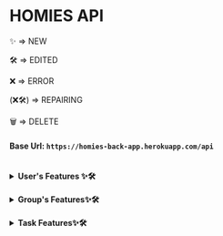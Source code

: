 # HOMIES API

<p>✨ => NEW</p> 
<p>🛠️ => EDITED</p>
<p>❌ => ERROR</p>
<p>(❌🛠️) => REPAIRING </p>
<p>🗑️ => DELETE</p>

#### Base Url: `https://homies-back-app.herokuapp.com/api`

<br>

<details> 
<summary><strong>User's Features ✨🛠️</strong></summary>

<br>

<details>
<summary>Register</summary>

REST access:

```java
@PostMapping
```

EndPoint:

```
/register
```

Header:

```java
null
```

Body Requireds:

```json
{
  "login": "nickName",
  "password": "12345678",
  "email": "mymail@domain.com",
  "langKey": "es"
}
```

Body complete:

```json
{
  "login": "nickName",
  "password": "12345678",
  "email": "mymail@domain.com",
  "langKey": "es",
  "firstName": "myName",
  "lastName": "myLastName"
}
```

Info fields:

```
login => username (Required, minLen = 4, maxLen = 50)
password => password (Required, minLen = 8, maxLen = 100)
email => email (Required, minLen = 8, maxLen = 100)
fistName => name of user (maxLen = 50)
lastName => last name of user (maxLen = 50)
langKey => laguagge of user (minLen = 2, maxLen = 10)
```

Return OK:

```java
HttpStatus.created() "201"
```

Email to return new user and activate url for this user:

```
Dear user

Your Homies account has been created, please click on the URL below to activate it:

https://homies-1854.herokuapp.com//account/activate?key=N95gRmUHsiUSWVLahqqJ

Regards,
Homies Team.
```

Return Error:

```java
HttpStatus.Unauthorized() "401"
HttpStatus.Bad_Request() "405"
```

</details>

<details>
<summary>Login</summary>

REST access:

```java
@PostMapping
```

EndPoint:

```
/authenticate
```

Header:

```java
null
```

Info fields:

```html
username => username (Required, minLen = 4, maxLen = 100) password => password
(Required, minLen = 8, maxLen = 100) id_token => token for user authenticate on
all request id => id of user
```

Body Requireds:

```json
{
  "username": "nickName",
  "password": "12345678"
}
```

Return OK:

```java
HttpStatus.OK() "200"
```

```json
{
  "id_token": "eyJhbGciOiJIUzUxMiJ9.eyJzdWIiOiJlc3RoZXIxMyIsImF1dGgiOiJST0xFX1VTRVIiLCJleHAiOjE2NDg5NjY0NDN9.83t23mWPs0J2acZL88TxQCKd3uu-Tooi1T9_1-zCpE0FQ-mANWLVQBMovz1w5kotfvMFIO61zjHEA9rsaZFI6A",
  "id": 4
}
```

Return ERROR:

```java
HttpStatus.Unauthorized() "401"
HttpStatus.Bad_Request() "405"
```

</details>

<details>
<summary>Change Password</summary>

REST access:

```java
@PostMapping
```

EndPoint:

```
/account/change-password
```

Header:

```java
null
```

Body Requireds:

```json
{
  "currentPassword": "actualPass",
  "newPassword": "newPassword"
}
```

Info fields:

```html
currentPassword => currentPassword (Required, minLen = 8, maxLen = 50)
newPassword => newPassword (Required, minLen = 8, maxLen = 100)
```

Info EndPoint:

```html
This request requires authentication need Authentication: "Bearer " + token
```

Return OK:

```java
HttpStatus.OK() "200"
```

Return Bad Request:

```java
HttpStatus.BadRequest() "400" "Incorrect password"
```

</details>

<details>
<summary>Reset password</summary>

REST access:

```java
@PostMapping
```

EndPoint:

```
/account/reset-password/init
```

Header:

```java
null
```

Body Requireds:

```JSON
{
    "email": "email@domain.com"
}
```

Info fields:

```html
text: Encapsulated in JSON format
```

Return OK:

```java
HttpStatus.OK() "200"
```

```JSON
{
    "ACCEPTED"
}
```

Return Bad Request:
Return Error:

```java
HttpStatus.Bad_Request() "400"
```

```html
400 title: Password reset requested for non existing mail!
```

</details>

<details>
<summary>Aply Reset password</summary>

REST access:

```java
@PostMapping
```

EndPoint:

```
/account/reset-password/finish
```

Header:

```java
null
```

Body Requireds:

```JSON
{
    "key": "Rkbx5WPUs5W1JaPY7BcA",
    "newPassword": "0987654321"
}
```

Info fields:

```html
key => key retrieved in the endPoint /account/reset-password/init newPassword =>
newPassword (Required, minLen = 8, maxLen = 100)
```

Return OK:

```java
HttpStatus.OK() "200"
```

Return Bad Request:

```java
HttpStatus.BadRequest() "400" "Incorrect password"
```

</details>

<details>
<summary>View userData 🛠️</summary>

NEW

```text
*The groups that the user administers, their tasks, created products and the groups they are in are now displayed.
```

REST access:

```java
@GetMapping
```

EndPoint:

```
/user-data
```

Header:

```java
null
```

Body Requireds:

```URL
/user-data/1
```

Info fields:

```text
~/user-data/1 => example for displaying user 1 from the /user-data endpoint
- Here you can see information about which user this information is linked to, and which groups it belongs to with their corresponding objects.
```

Return OK:

```java
HttpStatus.OK() "200"
```

```JSON
{
    "id": 4,
    "photo": "iVBORw0KGgoAAAANSUhEUgAAAMA...",
    "photoContentType": "image/png",
    "phone": "999888777",
    "premium": false,
    "birthDate": null,
    "addDate": null,
    "user": {
        "id": 4,
        "login": "yorch7777",
        "firstName": "Agulló",
        "lastName": "Agulló",
        "email": "re227editado@hotmail.com",
        "activated": true,
        "langKey": "en",
        "imageUrl": null,
        "resetDate": "2022-04-05T05:50:48Z"
    },
    "adminGroups": [],
    "taskAsigneds": [],
    "productCreateds": [],
    "groups": [
        {
            "id": 1,
            "groupKey": "Tunisian payment",
            "groupName": "South",
            "groupRelationName": "explicit white",
            "addGroupDate": "2022-03-07",
            "userAdmin": {
                "id": 2,
                "photo": "iVBORw0KGgoAAAANSUhEUgAAAMAA...",
                "photoContentType": "image/png",
                "phone": "1-555-408-2298 x3208",
                "premium": false,
                "birthDate": "2022-01-21",
                "addDate": "2022-01-21"
            },
            "taskList": {
                "id": 1,
                "nameList": "New"
            },
            "spendingList": {
                "id": 1,
                "total": 34472.0,
                "nameSpendList": "background"
            },
            "shoppingList": {
                "id": 1,
                "total": 90762.0,
                "nameShopList": "Towels Designer Jord"
            },
            "settingsList": {
                "id": 1,
                "settingOne": true,
                "settingTwo": false,
                "settingThree": false,
                "settingFour": false,
                "settingFive": true,
                "settingSix": false,
                "settingSeven": true
            },
            "userData": [
                {
                    "id": 2,
                    "photo": "iVBORw0KGgoAAAANSUhEUgAAAMAAAADACAMA...",
                    "photoContentType": "image/png",
                    "phone": "999888777",
                    "premium": false,
                    "birthDate": null,
                    "addDate": null
                },
                {
                    "id": 5,
                    "photo": null,
                    "photoContentType": null,
                    "phone": null,
                    "premium": false,
                    "birthDate": null,
                    "addDate": "2022-04-05"
                },
                {
                    "id": 6,
                    "photo": null,
                    "photoContentType": null,
                    "phone": null,
                    "premium": false,
                    "birthDate": null,
                    "addDate": "2022-04-05"
                }
            ]
        }
    ]
}
```

Return Bad Request:

```html
404 title: NOT_FOUND
```

</details>

<details>
<summary>Delete User (❌🛠️)</summary>

ERROR:

```text
❌It is not possible to delete users who have relationships with other entities.
```

REST access:

```java
@DeleteMapping
```

EndPoint:

```
/api/user-data/x
```

Header:

```java
null
```

Info fields:

```html
x => x is the id of the user to delete
```

Body Requireds:

```java
null
```

Return OK:

```java
HttpStatus.No Content() "204"
```

Return ERROR:

```java
HttpStatus.Unauthorized() "401"
HttpStatus.Bad_Request() "405"
```

</details>

<details>
<summary>Re-send activated email✨</summary>

NEW

```text
The user can request the activation email again.
```

REST access:

```java
@PostMapping
```

EndPoint:

```
/account/reset-password/email
```

Header:

```java
null
```

Body Requireds:

```JSON
{
    "email": "email@domain.com"
}
```

Info fields:

```html
text: Encapsulated in JSON format
```

Return OK:

```java
HttpStatus.ResetContent() "205"
```

Return Bad Request:
Return Error:

```java
HttpStatus.Bad_Request() "500"
```

```html
500 "detail": "No value present"
```

</details>

<details>
<summary>Edit user data✨</summary>

NEW

```text
The user can change his data.
```

REST access:

```java
@PostMapping
```

EndPoint:

```
/account/reset-password/user-data/x
```

Header:

```java
null
```

Body Requireds:

```JSON
{
    "login": "Yorch7",
    "firstName": "Jorge",
    "lastName": "Agulló",
    "email": "re227editado@hotmail.com",
    "langKey": "en",
    "phone": 999888777,
    "photo": "iVBORw0KGgoAAAANSUhEUgAAAMAA...",
    "photoContentType": "image/png",
    "birthDate": "1985-11-16T05:50:48Z"
}
```

Info fields:

```html
x => user's id login => user's name firstName => real user's name lastName =>
real user's lastName email => user's email langKey => user's language phone =>
user's phone photo => user's photo photoContentType => photo's format birthDate
=> user's birth day
```

Return OK:

```java
HttpStatus.Ok() "200"
```

```json
{
  "id": 4,
  "photo": null,
  "photoContentType": "image/png",
  "phone": "999888777",
  "premium": false,
  "birthDate": null,
  "addDate": null,
  "user": {
    "id": 4,
    "login": "yorch27",
    "firstName": "Jorge",
    "lastName": "Agulló",
    "email": "re22788editado@hotmail.com",
    "activated": true,
    "langKey": "en",
    "imageUrl": null,
    "resetDate": "2022-04-05T05:50:48Z"
  },
  "adminGroups": [],
  "taskAsigneds": [],
  "productCreateds": [],
  "groups": [
    {
      "id": 1,
      "groupKey": "Tunisian payment",
      "groupName": "South",
      "groupRelationName": "explicit white",
      "addGroupDate": "2022-03-07",
      "userAdmin": {
        "id": 2,
        "photo": "iVBORw0KGgoAAAANSUhEUgAAA...",
        "photoContentType": "image/png",
        "phone": "1-555-408-2298 x3208",
        "premium": false,
        "birthDate": "2022-01-21",
        "addDate": "2022-01-21"
      },
      "taskList": {
        "id": 1,
        "nameList": "New"
      },
      "spendingList": {
        "id": 1,
        "total": 34472.0,
        "nameSpendList": "background"
      },
      "shoppingList": {
        "id": 1,
        "total": 90762.0,
        "nameShopList": "Towels Designer Jord"
      },
      "settingsList": {
        "id": 1,
        "settingOne": true,
        "settingTwo": false,
        "settingThree": false,
        "settingFour": false,
        "settingFive": true,
        "settingSix": false,
        "settingSeven": true
      },
      "userData": [
        {
          "id": 2,
          "photo": "iVBORw0KGgoAAAANSUhEUgAAA...",
          "photoContentType": "image/png",
          "phone": "1-555-408-2298 x3208",
          "premium": false,
          "birthDate": "2022-01-21",
          "addDate": "2022-01-21"
        },
        {
          "id": 4,
          "photo": null,
          "photoContentType": "image/png",
          "phone": "999888777",
          "premium": false,
          "birthDate": null,
          "addDate": null
        },
        {
          "id": 5,
          "photo": null,
          "photoContentType": null,
          "phone": null,
          "premium": false,
          "birthDate": null,
          "addDate": "2022-04-05"
        },
        {
          "id": 6,
          "photo": null,
          "photoContentType": null,
          "phone": null,
          "premium": false,
          "birthDate": null,
          "addDate": "2022-04-05"
        }
      ]
    }
  ]
}
```

Return Bad Request:
Return Error:

```java
HttpStatus.Bad_Request() "500"
```

```html
500 "detail": "No value present"
```

</details>

</details>

<br>

<details>
<summary><strong>Group's Features✨🛠️</strong></summary>

<br>

<details>
<summary>Create new Group 🛠️</summary>

NEW

```text
It is now possible to use
```

REST access:

```java
@PostMapping
```

EndPoint:

```
/groups
```

Header:

```java
null
```

Body Requireds:

```json
{
  "user": 1,
  "groupName": "grupoPrueba1",
  "groupRelation": "esto es un grupo de prueba"
}
```

Info fields:

```Text
Request:
user => userData.id (Require, Int) only need id of user login in app or web *For now only userData 1 can be used
groupName => name of group (Require, unique, lenMin = 3, lenMax = 50, text)
groupRelation => reason why the group exist (Require, unique, lenMin = 3, lenMax = 100, text)

Response:
id => id's group (Autoasigned)
groupKey => key/password group (Autoasigned)
groupName => name of group
groupRelation => reason why the group exist
userData => extension of "user" for save extra data of users
userAdmin => user who created the group
taskList => group's task list (Autoasigned)
```

Return OK:

```java
HttpStatus.created() "201"
```

Body response:

```json
{
  "id": 1,
  "groupKey": "Tunisian payment",
  "groupName": "South",
  "groupRelationName": "explicit white",
  "addGroupDate": "2022-03-07",
  "userAdmin": null,
  "taskList": {
    "id": 1,
    "nameList": "New"
  },
  "spendingList": {
    "id": 1,
    "total": 34472.0,
    "nameSpendList": "background"
  },
  "shoppingList": {
    "id": 1,
    "total": 90762.0,
    "nameShopList": "Towels Designer Jord"
  },
  "settingsList": {
    "id": 1,
    "settingOne": true,
    "settingTwo": false,
    "settingThree": false,
    "settingFour": false,
    "settingFive": true,
    "settingSix": false,
    "settingSeven": true
  },
  "userData": [
    {
      "id": 2,
      "photo": "iVBORw0KGgoAAAANSUhEUgAAAMAAAADACAMAAABlApw1AAAC/VBMVEUAAA...",
      "photoContentType": "image/png",
      "phone": "1-555-408-2298 x3208",
      "premium": false,
      "birthDate": "2022-01-21",
      "addDate": "2022-01-21"
    }
  ]
}
```

Return Bad Request:

```java
HttpStatus.created() "400" //*por definir
```

</details>

<details>
<summary>Get all Groups</summary>

REST access:

```java
@GetMapping
```

EndPoint:

```
/groups
```

Header:

```java
null
```

Body Requireds:

```java
null
```

Info fields:

```text
Response:
id => id's group (Autoasigned)
groupKey => key/password group (Autoasigned)
groupName => name of group
groupRelation => reason why the group exist
userData => extension of "user" for save extra data of users
userAdmin => user who created the group
taskList => group's task list (Autoasigned)
```

Return OK:

```java
HttpStatus.ok() "200"
```

Body response:

```json
[
    {
        "id": 1,
        "groupKey": "Tunisian payment",
        "groupName": "South",
        "groupRelationName": "explicit white",
        "addGroupDate": "2022-03-07",
        "userAdmin": null,
        "taskList": {
            "id": 1,
            "nameList": "New"
        },
        "spendingList": {
            "id": 1,
            "total": 34472.0,
            "nameSpendList": "background"
        },
        "shoppingList": {
            "id": 1,
            "total": 90762.0,
            "nameShopList": "Towels Designer Jord"
        },
        "settingsList": {
            "id": 1,
            "settingOne": true,
            "settingTwo": false,
            "settingThree": false,
            "settingFour": false,
            "settingFive": true,
            "settingSix": false,
            "settingSeven": true
        },
        "userData": [
            {
                "id": 2,
                "photo": "iVBORw0KGgoAAAANSUhEUgAAAMAAAADACAMAAABlApw1AAAC/VBMVEUAAADLqqNLVm...",
                "photoContentType": "image/png",
                "phone": "1-555-408-2298 x3208",
                "premium": false,
                "birthDate": "2022-01-21",
                "addDate": "2022-01-21"
            }
        ]
    },
    {
        "id": 2,
        "groupKey": "info-mediaries matrix disintermediate",
        "groupName": "Savings Chair",
        "groupRelationName": "transmit",
        "addGroupDate": "2022-03-08",
        "userAdmin": null,
        "taskList": {
            "id": 2,
            "nameList": "analyzing"
        },
        "spendingList": {
            "id": 2,
            "total": 83853.0,
            "nameSpendList": "efficient XSS Soap"
        },
        "shoppingList": {
            "id": 2,
            "total": 53135.0,
            "nameShopList": "bypassing connect Mo"
        },
        "settingsList": {
            "id": 2,
            "settingOne": true,
            "settingTwo": false,
            "settingThree": false,
            "settingFour": true,
            "settingFive": true,
            "settingSix": true,
            "settingSeven": false
        },
        "userData": [
            {
                "id": 2,
                "photo": "iVBORw0KGgoAAAANSUhEUgAAAMAAAADACAMAAABlApw1AAAC/VBMVEUAAADLqqNLVmy...",
                "photoContentType": "image/png",
                "phone": "1-555-408-2298 x3208",
                "premium": false,
                "birthDate": "2022-01-21",
                "addDate": "2022-01-21"
            }
        ]
    },
    {
        "id": 3,
        "groupKey": "Tasty client-driven Robust",
        "groupName": "Boliviano high-level moratorium",
        "groupRelationName": "orchid Car",
        "addGroupDate": "2022-03-08",
        "userAdmin": null,
        "taskList": {
            "id": 3,
            "nameList": "Berkshire Developer"
        } ...
```

Return Bad Request:

```java
HttpStatus.created() "400" //*por definir
```

</details>

<details>
<summary>Add user to the group✨</summary>

❗ It can only be exercised by the owner of the group

REST access:

```java
@PostMapping
```

EndPoint:

```
/api/groups/add-user
```

Header:

```java
null
```

Info fields:

```html
idAdminGroup => userAdmin's id, owner of group login => userName of new user to
be added (it is possible to change it to use the id, ¿yes?) idGroup => group's
id
```

Body Requireds:

```json
{
  "idAdminGroup": "8",
  "login": "newUserName",
  "idGroup": "1"
}
```

Return OK:

```java
HttpStatus.Ok() "200"
```

```json
{
  "id": 1,
  "groupKey": "Tunisian payment",
  "groupName": "South",
  "groupRelationName": "explicit white",
  "addGroupDate": "2022-03-07",
  "userAdmin": {
    "id": 2,
    "photo": "iVBORw0KGgoAAAANSUhEUgAAAMAAAAD...",
    "photoContentType": "image/png",
    "phone": "1-555-408-2298 x3208",
    "premium": false,
    "birthDate": "2022-01-21",
    "addDate": "2022-01-21"
  },
  "taskList": {
    "id": 1,
    "nameList": "New"
  },
  "spendingList": {
    "id": 1,
    "total": 34472.0,
    "nameSpendList": "background"
  },
  "shoppingList": {
    "id": 1,
    "total": 90762.0,
    "nameShopList": "Towels Designer Jord"
  },
  "settingsList": {
    "id": 1,
    "settingOne": true,
    "settingTwo": false,
    "settingThree": false,
    "settingFour": false,
    "settingFive": true,
    "settingSix": false,
    "settingSeven": true
  },
  "userData": [
    {
      "id": 2,
      "photo": "iVBORw0KGgoAAAANSUhEUgAAAMAA...",
      "photoContentType": "image/png",
      "phone": "999888777",
      "premium": false,
      "birthDate": null,
      "addDate": null
    },
    {
      "id": 5,
      "photo": null,
      "photoContentType": null,
      "phone": null,
      "premium": false,
      "birthDate": null,
      "addDate": "2022-04-05"
    },
    {
      "id": 6,
      "photo": null,
      "photoContentType": null,
      "phone": null,
      "premium": false,
      "birthDate": null,
      "addDate": "2022-04-05"
    }
  ]
}
```

Return ERROR:

```java
HttpStatus.Unauthorized() "401"
HttpStatus.Bad_Request() "405"
```

</details>

<details>
<summary>Delete user of group✨</summary>

❗❗❗ Improving performance
❗ It can only be exercised by the owner of the group
❗ Remove the user from the group, and allow the administrator to leave the group by passing ownership to another user in teh group, if any.

REST access:

```java
@PostMapping
```

EndPoint:

```
/api/groups/delete-user
```

Header:

```java
null
```

Info fields:

```html
idAdminGroup => userAdmin's id, owner of group login => userName of new user to
be added (it is possible to change it to use the id, ¿yes?) idGroup => group's
id
```

Body Requireds:

```json
{
  "idAdminGroup": "8",
  "login": "newUserName",
  "idGroup": "1"
}
```

Return OK:

```java
HttpStatus.No Content() "204"
```

```json
{
  "id": 1,
  "groupKey": "Tunisian payment",
  "groupName": "South",
  "groupRelationName": "explicit white",
  "addGroupDate": "2022-03-07",
  "userAdmin": {
    "id": 2,
    "photo": "iVBORw0KGgoAAAANSUhEUgAAAMAAAAD...",
    "photoContentType": "image/png",
    "phone": "1-555-408-2298 x3208",
    "premium": false,
    "birthDate": "2022-01-21",
    "addDate": "2022-01-21"
  },
  "taskList": {
    "id": 1,
    "nameList": "New"
  },
  "spendingList": {
    "id": 1,
    "total": 34472.0,
    "nameSpendList": "background"
  },
  "shoppingList": {
    "id": 1,
    "total": 90762.0,
    "nameShopList": "Towels Designer Jord"
  },
  "settingsList": {
    "id": 1,
    "settingOne": true,
    "settingTwo": false,
    "settingThree": false,
    "settingFour": false,
    "settingFive": true,
    "settingSix": false,
    "settingSeven": true
  },
  "userData": [
    {
      "id": 2,
      "photo": "iVBORw0KGgoAAAANSUhEUgAAAMAA...",
      "photoContentType": "image/png",
      "phone": "999888777",
      "premium": false,
      "birthDate": null,
      "addDate": null
    },
    {
      "id": 5,
      "photo": null,
      "photoContentType": null,
      "phone": null,
      "premium": false,
      "birthDate": null,
      "addDate": "2022-04-05"
    },
    {
      "id": 6,
      "photo": null,
      "photoContentType": null,
      "phone": null,
      "premium": false,
      "birthDate": null,
      "addDate": "2022-04-05"
    }
  ]
}
```

Return ERROR:

```java
HttpStatus.Unauthorized() "401"
HttpStatus.Bad_Request() "405"
```

</details>

<details>
<summary>Change group administrator✨</summary>

❗ It can only be exercised by the owner of the group

REST access:

```java
@PostMapping
```

EndPoint:

```
/api/groups/change-admin
```

Header:

```java
null
```

Info fields:

```html
idAdminGroup => userAdmin's id, owner of group login => administrator's userName
of new group (it is possible to change it to use the id, ¿yes?) idGroup =>
group's id
```

Body Requireds:

```json
{
  "idAdminGroup": "8",
  "login": "newUserName",
  "idGroup": "1"
}
```

Return OK:

```java
HttpStatus.Ok() "200"
```

```json
{
  "id": 1,
  "groupKey": "Tunisian payment",
  "groupName": "South",
  "groupRelationName": "explicit white",
  "addGroupDate": "2022-03-07",
  "userAdmin": {
    "id": 2,
    "photo": "iVBORw0KGgoAAAANSUhEUgAAAMAAAAD...",
    "photoContentType": "image/png",
    "phone": "1-555-408-2298 x3208",
    "premium": false,
    "birthDate": "2022-01-21",
    "addDate": "2022-01-21"
  },
  "taskList": {
    "id": 1,
    "nameList": "New"
  },
  "spendingList": {
    "id": 1,
    "total": 34472.0,
    "nameSpendList": "background"
  },
  "shoppingList": {
    "id": 1,
    "total": 90762.0,
    "nameShopList": "Towels Designer Jord"
  },
  "settingsList": {
    "id": 1,
    "settingOne": true,
    "settingTwo": false,
    "settingThree": false,
    "settingFour": false,
    "settingFive": true,
    "settingSix": false,
    "settingSeven": true
  },
  "userData": [
    {
      "id": 2,
      "photo": "iVBORw0KGgoAAAANSUhEUgAAAMAA...",
      "photoContentType": "image/png",
      "phone": "999888777",
      "premium": false,
      "birthDate": null,
      "addDate": null
    },
    {
      "id": 5,
      "photo": null,
      "photoContentType": null,
      "phone": null,
      "premium": false,
      "birthDate": null,
      "addDate": "2022-04-05"
    },
    {
      "id": 6,
      "photo": null,
      "photoContentType": null,
      "phone": null,
      "premium": false,
      "birthDate": null,
      "addDate": "2022-04-05"
    }
  ]
}
```

Return ERROR:

```java
HttpStatus.Unauthorized() "401"
HttpStatus.Bad_Request() "405"
```

</details>

</details>

<br>

<details>
<summary><strong>Task Features✨🛠️</strong></summary>

<br>

<details>
<summary>Create new Task 🛠️</summary>

NEW

```text
It is now possible to use
```

REST access:

```java
@PostMapping
```

EndPoint:

```
/tasks
```

Header:

```java
null
```

Body Requireds:

```json
{
  "user": 1,
  "idGroup": "1",
  "taskName": "Segunda prueba, venga que no queda nada",
  "description": "Esto es una mierda de prueba solo para ver que todo funciona"
}
```

Info fields:

```Text
Request:
user => userData.id (Require, Int) only need id of user login in app or web
idGroup => It is generated only when the group is created
taskName => (name = "task_name", length = 50, nullable = false)
description => (name = "description", length = 100, nullable = false)

Response:
id => id's group (Autoasigned)
groupKey => key/password group (Autoasigned)
groupName => name of group
groupRelation => reason why the group exist
userData => extension of "user" for save extra data of users
userAdmin => user who created the group
taskList => group's task list (Autoasigned)
```

Return OK:

```java
HttpStatus.created() "201"
```

Body response:

```json
{
  "id": 3,
  "taskName": "Segunda prueba, venga que no queda nadaa",
  "dataCreate": "2022-04-20",
  "dataEnd": null,
  "description": "Esto es una mierda de prueba solo para ver que todo funciona",
  "cancel": null,
  "photo": null,
  "photoContentType": null,
  "puntuacion": null,
  "taskList": {
    "id": 1,
    "nameList": "TKLMyHome"
  },
  "userData": {
    "id": 1,
    "photo": "/9j/4AAQSkZJRgABAQEASABIAAD/....",
    "photoContentType": "image/jpeg",
    "phone": "999999999",
    "premium": true,
    "birthDate": "2022-03-01",
    "addDate": "2022-04-30"
  },
  "userCreator": null,
  "userAssigneds": []
}
```

Return Bad Request:

```java
HttpStatus.created() "400" //*por definir
```

</details>

<details>
<summary>Add User Task</summary>

REST access:

```java
@PostMapping
```

EndPoint:

```
/tasks/add-user
```

Header:

```java
null
```

Body Requireds:

```Json
{
    "idTask": "2",
    "login": "user",
    "idList": "1"
}
```

Info fields:

```text
Response:
idTask => id task
login => name user
idList => id list
```

Return OK:

```java
HttpStatus.ok() "200"
```

Body response:

```json
[
   {
    "id": 2,
    "taskName": "Segunda prueba, venga que no queda nada",
    "dataCreate": "2022-04-18",
    "dataEnd": null,
    "description": "Esto es una mierda de prueba solo para ver que todo funciona",
    "cancel": null,
    "photo": null,
    "photoContentType": null,
    "puntuacion": null,
    "taskList": {
        "id": 1,
        "nameList": "TKLMyHome"
    },
    "userData": {
        "id": 1,
        "photo": "/9j/4AAQSkZJRgABAQEASABIAAD/...",
        "photoContentType": "image/jpeg",
        "phone": "999999999",
        "premium": true,
        "birthDate": "2022-03-01",
        "addDate": "2022-04-30"
    },
    "userCreator": null,
    "userAssigneds": [
        {
            "id": 2,
            "photo": "iVBORw0KGgoAAAANSUhEUgAAAEo....",
            "photoContentType": "image/png",
            "phone": "666666666",
            "premium": true,
            "birthDate": "2022-04-01",
            "addDate": "2022-04-08"
        }
    ]
} ...
```

Return Bad Request:

```java
HttpStatus.created() "400" //*por definir
```

</details>

<details>
<summary>Detelete user task✨</summary>

REST access:

```java
@PostMapping
```

EndPoint:

```
/task/delete-user
```

Header:

```java
null
```

Body Requireds:

```Json
{
    "idTask": "2",
    "login": "admin",
    "idList": "1"
}
```

Info fields:

```text
Response:
idTask => id task
login => name user
idList => id list
```

Return OK:

```java
HttpStatus.ok() "200"
```

Body response:

```json
[
  {
    "id": 2,
    "taskName": "Segunda prueba, venga que no queda nada",
    "dataCreate": "2022-04-18",
    "dataEnd": null,
    "description": "Esto es una mierda de prueba solo para ver que todo funciona",
    "cancel": null,
    "photo": null,
    "photoContentType": null,
    "puntuacion": null,
    "taskList": {
        "id": 1,
        "nameList": "TKLMyHome"
    },
    "userData": {
        "id": 1,
        "photo": "/9j/4A...",
        "photoContentType": "image/jpeg",
        "phone": "999999999",
        "premium": true,
        "birthDate": "2022-03-01",
        "addDate": "2022-04-30"
    },
    "userCreator": null,
    "userAssigneds": [
        {
            "id": 2,
            "photo": "iVBORw0KGgoA....",
            "photoContentType": "image/png",
            "phone": "666666666",
            "premium": true,
            "birthDate": "2022-04-01",
            "addDate": "2022-04-08"
        }
    ]
} ...
```

Return Bad Request:

```java
HttpStatus.created() "400" //*por definir
```

</details>

<details>
<summary>Detelete task✨</summary>

REST access:

```java
@PostMapping
```

EndPoint:

```
/task/delete-task/{id}
```

Header:

```java
null
```

Body Requireds:

```Java

```

Info fields:

Return OK:

```java
HttpStatus.ok() "204"
```

Body response:

Return Bad Request:

```java
HttpStatus.created() "400" //*por definir
```

</details>

<details>
